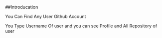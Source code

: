 ##Introducation

You Can Find Any User Github Account

You Type Username Of user and you can see Profile and All Repository of user

